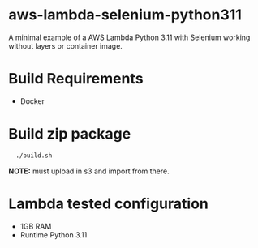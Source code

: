 # aws-lambda-selenium-python311

A minimal example of a AWS Lambda Python 3.11 with Selenium working without layers or container image.


# Build Requirements
* Docker


# Build zip package

```bash
  ./build.sh
```
**NOTE:** must upload in s3 and import from there.

# Lambda tested configuration

* 1GB RAM
* Runtime Python 3.11